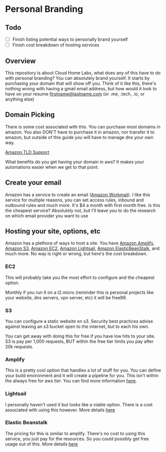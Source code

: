 # Personal Branding

## Todo

- [ ] Finish listing potential ways to personally brand yourself
- [ ] Finish cost breakdown of hosting services

## Overview

This repository is about Cloud Home Labs, what does any of
this have to do with personal branding?
You can absolutely brand yourself. It starts by purchasing your domain that
will show off you. Think of it like this, there's nothing wrong with having
a gmail email address, but how would it look to have on your resume
firstname@lastname.com (or .me, .tech, .io, or anything else)

## Domain Picking

There is some cost associated with this. You can purchase most domains in
amazon. You also DON'T have to purchase it in amazon, nor transfer it to
amazon, but outside of this guide you will have to manage dns your own way.

[Amazon TLD Support](https://docs.aws.amazon.com/Route53/latest/DeveloperGuide/registrar-tld-list.html)

What benefits do you get having your domain in aws? It makes your
automations easier when we get to that point.

## Create your email

Amazon has a service to create an email
([Amazon Workmail](https://aws.amazon.com/workmail/)). I like this service
for multiple reasons, you can set access rules, inbound and outbound rules
and much more. It's $4 a month with first month free. Is this the cheapest
service? Absolutely not, but I'll leave you to do the research on which
email provider you want to use

## Hosting your site, options, etc

Amazon has a plethora of ways to host a site. You have
[Amazon Amplify](https://aws.amazon.com/amplify/),
[Amazon S3](https://aws.amazon.com/s3/),
[Amazon EC2](https://aws.amazon.com/ec2/),
[Amazon Lightsail](https://aws.amazon.com/lightsail/),
[Amazon ElasticBeanStalk](https://aws.amazon.com/elasticbeanstalk/), and
much more. No way is right or wrong, but here's the cost breakdown.

### EC2

This will probably take you the most effort to configure and the cheapest
option.

Monthly if you run it on a t2.micro (reminder this is personal projects like
your website, dns servers, vpn server, etc) it will be free99.

### S3

You can configure a static website on s3. Security best practices advise
against leaving an s3 bucket open to the internet, but to each his own.

You can get away with doing this for free if you have low hits to your site.
S3 is pay per 1,000 requests, BUT within the free tier limits you pay after
20k requests.

### Amplify

This is a pretty cool option that handles a lot of stuff for you. You can
define your build environment and it will create a pipeline for you. This
isn't within the always free for aws tier. You can find more information
[here](https://aws.amazon.com/amplify/pricing/).

### Lightsail

I personally haven't used it but looks like a viable option. There is a cost
associated with using this however. More details [here](https://aws.amazon.com/lightsail/pricing/)

### Elastic Beanstalk

The pricing for this is similar to amplify. There's no cost to using this
service, you just pay for the resources. So you *could* possibly get free
usage out of this. More details [here](https://aws.amazon.com/elasticbeanstalk/pricing/)
